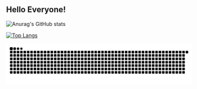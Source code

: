 ## Hello Everyone!

![Anurag's GitHub stats](https://github-readme-stats.vercel.app/api?username=jakob-schilke&show_icons=true&theme=dracula&locale=de&rank_icon=github)

[![Top Langs](https://github-readme-stats.vercel.app/api/top-langs/?username=jakob-schilke&layout=pie)](https://github.com/anuraghazra/github-readme-stats)

![Snake animation](https://github.com/jakob-schilke/jakob-schilke/blob/output/github-contribution-grid-snake.svg)
